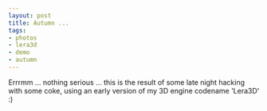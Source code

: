 ```yaml
--- 
layout: post
title: Autumn ...
tags: 
- photos
- lera3d
- demo
- autumn
---
```

Errrmm ... nothing serious ... this is the result of some late night hacking with some coke, using an early version of my 3D engine codename 'Lera3D' :)

<object width="640" height="462"><param name="wmode" value="transparent" /><param name="allowfullscreen" value="true" /><param name="allowscriptaccess" value="always" /><param name="movie" value="http://vimeo.com/moogaloop.swf?clip_id=1987969&amp;server=vimeo.com&amp;show_title=1&amp;show_byline=1&amp;show_portrait=1&amp;color=FF7700&amp;fullscreen=1" /><embed src="http://vimeo.com/moogaloop.swf?clip_id=1987969&amp;server=vimeo.com&amp;show_title=1&amp;show_byline=1&amp;show_portrait=1&amp;color=FF7700&amp;fullscreen=1" type="application/x-shockwave-flash" allowfullscreen="true" allowscriptaccess="always" wmode="transparent" width="640" height="462"></embed></object>
